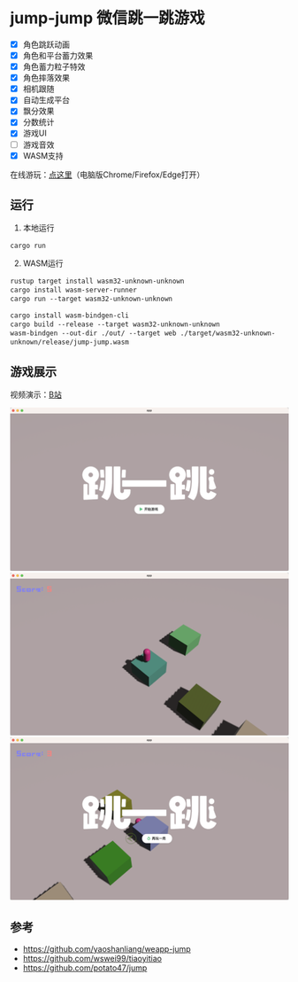 # jump-jump 微信跳一跳游戏
- [x] 角色跳跃动画
- [x] 角色和平台蓄力效果
- [x] 角色蓄力粒子特效
- [x] 角色摔落效果
- [x] 相机跟随
- [x] 自动生成平台
- [x] 飘分效果
- [x] 分数统计
- [x] 游戏UI
- [ ] 游戏音效
- [x] WASM支持

在线游玩：[点这里](https://nightswatchgames.github.io/games/jump-jump/)（电脑版Chrome/Firefox/Edge打开）

## 运行
1. 本地运行
```
cargo run
```
2. WASM运行
```
rustup target install wasm32-unknown-unknown
cargo install wasm-server-runner
cargo run --target wasm32-unknown-unknown
```
```
cargo install wasm-bindgen-cli
cargo build --release --target wasm32-unknown-unknown
wasm-bindgen --out-dir ./out/ --target web ./target/wasm32-unknown-unknown/release/jump-jump.wasm
```

## 游戏展示
视频演示：[B站]()

![main menu](https://raw.githubusercontent.com/NightsWatchGames/jump-jump/master/screenshots/main_menu.png)
![game playing](https://raw.githubusercontent.com/NightsWatchGames/jump-jump/master/screenshots/game_playing.png)
![game over](https://raw.githubusercontent.com/NightsWatchGames/jump-jump/master/screenshots/game_over.png)

## 参考
- https://github.com/yaoshanliang/weapp-jump
- https://github.com/wswei99/tiaoyitiao
- https://github.com/potato47/jump